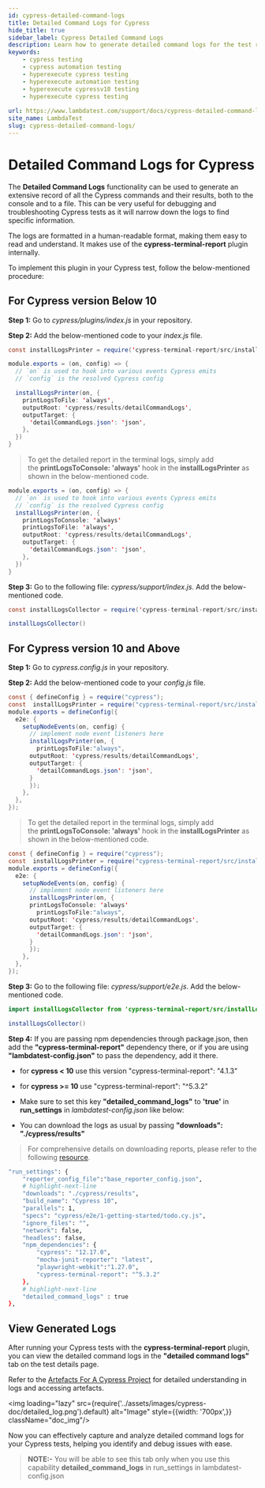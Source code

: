 ```yaml
---
id: cypress-detailed-command-logs
title: Detailed Command Logs for Cypress
hide_title: true
sidebar_label: Cypress Detailed Command Logs
description: Learn how to generate detailed command logs for the test reports of cypress framework testing on lambdatest and download the reports from the dashboard.
keywords:
    - cypress testing
    - cypress automation testing
    - hyperexecute cypress testing
    - hyperexecute automation testing
    - hyperexecute cypressv10 testing
    - hyperexecute cypress testing
  
url: https://www.lambdatest.com/support/docs/cypress-detailed-command-logs/
site_name: LambdaTest
slug: cypress-detailed-command-logs/
---
```

<script type="application/ld+json"
      dangerouslySetInnerHTML={{ __html: JSON.stringify({
       "@context": "https://schema.org",
        "@type": "BreadcrumbList",
        "itemListElement": [{
          "@type": "ListItem",
          "position": 1,
          "name": "LambdaTest",
          "item": "https://www.lambdatest.com"
        },{
          "@type": "ListItem",
          "position": 2,
          "name": "Support",
          "item": "https://www.lambdatest.com/support/docs/"
        },{
          "@type": "ListItem",
          "position": 3,
          "name": "Detailed Command Logs for Cypress",
          "item": "https://www.lambdatest.com/support/docs/cypress-detailed-command-logs/"
        }]
      })
    }}
></script>

# Detailed Command Logs for Cypress

The **Detailed Command Logs** functionality can be used to generate an extensive record of all the Cypress commands and their results, both to the console and to a file. This can be very useful for debugging and troubleshooting Cypress tests as it will narrow down the logs to find specific information.

The logs are formatted in a human-readable format, making them easy to read and understand. It makes use of the **cypress-terminal-report** plugin internally.

To implement this plugin in your Cypress test, follow the below-mentioned procedure:

## For Cypress version Below 10

**Step 1:** Go to *cypress/plugins/index.js* in your repository.

**Step 2:** Add the below-mentioned code to your *index.js* file.

```java
const installLogsPrinter = require('cypress-terminal-report/src/installLogsPrinter')

module.exports = (on, config) => {
  // `on` is used to hook into various events Cypress emits
  // `config` is the resolved Cypress config

  installLogsPrinter(on, {
    printLogsToFile: 'always',
    outputRoot: 'cypress/results/detailCommandLogs',
    outputTarget: {
      'detailCommandLogs.json': 'json',
    },
  })
}
```
> To get the detailed report in the terminal logs, simply add the **printLogsToConsole: 'always'** hook in the **installLogsPrinter** as shown in the below-mentioned code.

```java
module.exports = (on, config) => {
  // `on` is used to hook into various events Cypress emits
  // `config` is the resolved Cypress config
  installLogsPrinter(on, {
    printLogsToConsole: 'always'
    printLogsToFile: 'always',
    outputRoot: 'cypress/results/detailCommandLogs',
    outputTarget: {
      'detailCommandLogs.json': 'json',
    },
  })
}
```

**Step 3:** Go to the following file: *cypress/support/index.js*. Add the below-mentioned code.

```java
const installLogsCollector = require('cypress-terminal-report/src/installLogsCollector')

installLogsCollector()
```

## For Cypress version 10 and Above

**Step 1:** Go to *cypress.config.js* in your repository.

**Step 2:** Add the below-mentioned code to your *config.js* file.

```java
const { defineConfig } = require("cypress");
const  installLogsPrinter = require("cypress-terminal-report/src/installLogsPrinter");
module.exports = defineConfig({
  e2e: {
    setupNodeEvents(on, config) {
      // implement node event listeners here
      installLogsPrinter(on, {
        printLogsToFile:"always",
      outputRoot: 'cypress/results/detailCommandLogs',
      outputTarget: {
        'detailCommandLogs.json': 'json',
      }
      });
    },
  },
});
```

> To get the detailed report in the terminal logs, simply add the **printLogsToConsole: 'always'** hook in the **installLogsPrinter** as shown in the below-mentioned code.

```java
const { defineConfig } = require("cypress");
const  installLogsPrinter = require("cypress-terminal-report/src/installLogsPrinter");
module.exports = defineConfig({
  e2e: {
    setupNodeEvents(on, config) {
      // implement node event listeners here
      installLogsPrinter(on, {
      printLogsToConsole: 'always'
        printLogsToFile:"always",
      outputRoot: 'cypress/results/detailCommandLogs',
      outputTarget: {
        'detailCommandLogs.json': 'json',
      }
      });
    },
  },
});
```

**Step 3:** Go to the following file: *cypress/support/e2e.js*. Add the below-mentioned code.

```java
import installLogsCollector from 'cypress-terminal-report/src/installLogsCollector'

installLogsCollector()
```

**Step 4:** If you are passing npm dependencies through package.json, then add the **"cypress-terminal-report"** dependency there, or if you are using **"lambdatest-config.json"** to pass the dependency, add it there.

- for **cypress < 10** use this version "cypress-terminal-report": "4.1.3"
- for **cypress >= 10** use "cypress-terminal-report": "^5.3.2"

- Make sure to set this key **"detailed_command_logs"** to **'true'** in  **run_settings** in *lambdatest-config.json* like below:

- You can download the logs as usual by passing **"downloads": "./cypress/results"** 

> For comprehensive details on downloading reports, please refer to the following [resource](https://www.lambdatest.com/support/docs/download-artefacts-cypress/).

```bash
"run_settings": {
    "reporter_config_file":"base_reporter_config.json",
    # highlight-next-line
    "downloads": "./cypress/results",
    "build_name": "Cypress 10",
    "parallels": 1,
    "specs": "cypress/e2e/1-getting-started/todo.cy.js",
    "ignore_files": "",
    "network": false,
    "headless": false,
    "npm_dependencies": {
        "cypress": "12.17.0",
        "mocha-junit-reporter": "latest",
        "playwright-webkit":"1.27.0",
        "cypress-terminal-report": "^5.3.2"
    },
    # highlight-next-line
    "detailed_command_logs" : true
},
```

## View Generated Logs

After running your Cypress tests with the **cypress-terminal-report** plugin, you can view the detailed command logs in the **"detailed command logs"** tab on the test details page.

Refer to the [Artefacts For A Cypress Project](https://www.lambdatest.com/support/docs/download-artefacts-cypress/) for detailed understanding in logs and accessing artefacts.

<img loading="lazy" src={require('../assets/images/cypress-doc/detailed_log.png').default} alt="Image" style={{width: '700px',}} className="doc_img"/>

Now you can effectively capture and analyze detailed command logs for your Cypress tests, helping you identify and debug issues with ease.

> **NOTE:-** You will be able to see this tab only when you use this capability **detailed_command_logs** in run_settings in lambdatest-config.json